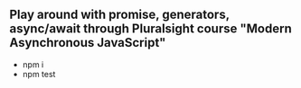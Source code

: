 Play around with promise, generators, async/await through Pluralsight course "Modern Asynchronous JavaScript"
------
* npm i
* npm test
